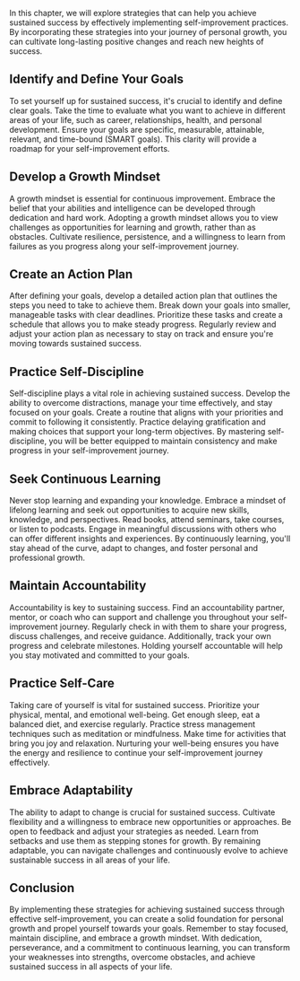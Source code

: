 
In this chapter, we will explore strategies that can help you achieve sustained success by effectively implementing self-improvement practices. By incorporating these strategies into your journey of personal growth, you can cultivate long-lasting positive changes and reach new heights of success.

**Identify and Define Your Goals**
----------------------------------

To set yourself up for sustained success, it's crucial to identify and define clear goals. Take the time to evaluate what you want to achieve in different areas of your life, such as career, relationships, health, and personal development. Ensure your goals are specific, measurable, attainable, relevant, and time-bound (SMART goals). This clarity will provide a roadmap for your self-improvement efforts.

**Develop a Growth Mindset**
----------------------------

A growth mindset is essential for continuous improvement. Embrace the belief that your abilities and intelligence can be developed through dedication and hard work. Adopting a growth mindset allows you to view challenges as opportunities for learning and growth, rather than as obstacles. Cultivate resilience, persistence, and a willingness to learn from failures as you progress along your self-improvement journey.

**Create an Action Plan**
-------------------------

After defining your goals, develop a detailed action plan that outlines the steps you need to take to achieve them. Break down your goals into smaller, manageable tasks with clear deadlines. Prioritize these tasks and create a schedule that allows you to make steady progress. Regularly review and adjust your action plan as necessary to stay on track and ensure you're moving towards sustained success.

**Practice Self-Discipline**
----------------------------

Self-discipline plays a vital role in achieving sustained success. Develop the ability to overcome distractions, manage your time effectively, and stay focused on your goals. Create a routine that aligns with your priorities and commit to following it consistently. Practice delaying gratification and making choices that support your long-term objectives. By mastering self-discipline, you will be better equipped to maintain consistency and make progress in your self-improvement journey.

**Seek Continuous Learning**
----------------------------

Never stop learning and expanding your knowledge. Embrace a mindset of lifelong learning and seek out opportunities to acquire new skills, knowledge, and perspectives. Read books, attend seminars, take courses, or listen to podcasts. Engage in meaningful discussions with others who can offer different insights and experiences. By continuously learning, you'll stay ahead of the curve, adapt to changes, and foster personal and professional growth.

**Maintain Accountability**
---------------------------

Accountability is key to sustaining success. Find an accountability partner, mentor, or coach who can support and challenge you throughout your self-improvement journey. Regularly check in with them to share your progress, discuss challenges, and receive guidance. Additionally, track your own progress and celebrate milestones. Holding yourself accountable will help you stay motivated and committed to your goals.

**Practice Self-Care**
----------------------

Taking care of yourself is vital for sustained success. Prioritize your physical, mental, and emotional well-being. Get enough sleep, eat a balanced diet, and exercise regularly. Practice stress management techniques such as meditation or mindfulness. Make time for activities that bring you joy and relaxation. Nurturing your well-being ensures you have the energy and resilience to continue your self-improvement journey effectively.

**Embrace Adaptability**
------------------------

The ability to adapt to change is crucial for sustained success. Cultivate flexibility and a willingness to embrace new opportunities or approaches. Be open to feedback and adjust your strategies as needed. Learn from setbacks and use them as stepping stones for growth. By remaining adaptable, you can navigate challenges and continuously evolve to achieve sustainable success in all areas of your life.

**Conclusion**
--------------

By implementing these strategies for achieving sustained success through effective self-improvement, you can create a solid foundation for personal growth and propel yourself towards your goals. Remember to stay focused, maintain discipline, and embrace a growth mindset. With dedication, perseverance, and a commitment to continuous learning, you can transform your weaknesses into strengths, overcome obstacles, and achieve sustained success in all aspects of your life.
